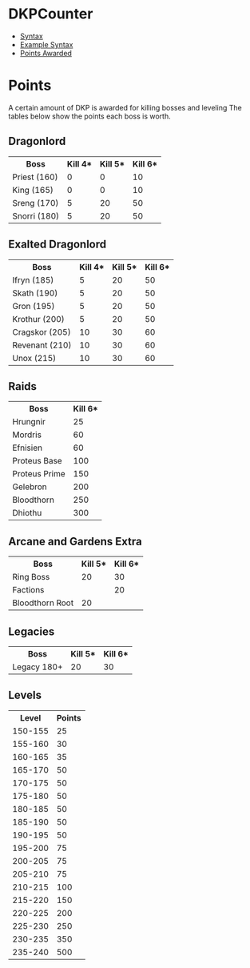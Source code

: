 # DKPCounter
* <a href="syntax.md">Syntax</a>
* <a href="examples.md">Example Syntax</a>
* <a href="points.md">Points Awarded</a>
# Points

A certain amount of DKP is awarded for killing bosses and leveling The tables below show the points each boss is worth.

## Dragonlord
<table>
  <tr>
    <th>Boss</th>
    <th>Kill 4*</th>
    <th>Kill 5*</th>
    <th>Kill 6*</th>

  </tr>
  <tr>
    <td>Priest (160)</td>
    <td>0</td>
    <td>0</td>
    <td>10</td>
  </tr>
  <tr>
    <td>King (165)</td>
    <td>0</td>
    <td>0</td>
    <td>10</td>
  </tr>
  <tr>
    <td>Sreng (170)</td>
    <td>5</td>
    <td>20</td>
    <td>50</td>
  </tr>
  <tr>
    <td>Snorri (180)</td>
    <td>5</td>
    <td>20</td>
    <td>50</td>
  </tr>
</table>

## Exalted Dragonlord
<table>
  <tr>
    <th>Boss</th>
    <th>Kill 4*</th>
    <th>Kill 5*</th>
    <th>Kill 6*</th>

  </tr>
  <tr>
    <td>Ifryn (185)</td>
    <td>5</td>
    <td>20</td>
    <td>50</td>
  </tr>
  <tr>
    <td>Skath (190)</td>
    <td>5</td>
    <td>20</td>
    <td>50</td>
  </tr>
  <tr>
    <td>Gron (195)</td>
    <td>5</td>
    <td>20</td>
    <td>50</td>
  </tr>
  <tr>
    <td>Krothur (200)</td>
    <td>5</td>
    <td>20</td>
    <td>50</td>
  </tr>
  <tr>
    <td>Cragskor (205)</td>
    <td>10</td>
    <td>30</td>
    <td>60</td>
  </tr>
  <tr>
    <td>Revenant (210)</td>
    <td>10</td>
    <td>30</td>
    <td>60</td>
  </tr>
  <tr>
    <td>Unox (215)</td>
    <td>10</td>
    <td>30</td>
    <td>60</td>
  </tr>
</table>

## Raids
<table>
  <tr>
    <th>Boss</th>
    <th>Kill 6*</th>
  </tr>
  <tr>
    <td>Hrungnir</td>
    <td>25</td>
  </tr>
  <tr>
    <td>Mordris</td>
    <td>60</td>
  </tr>
  <tr>
    <td>Efnisien</td>
    <td>60</td>
  </tr>
  <tr>
    <td>Proteus Base</td>
    <td>100</td>
  </tr>
  <tr>
    <td>Proteus Prime</td>
    <td>150</td>
  </tr>
  <tr>
    <td>Gelebron</td>
    <td>200</td>
  </tr>
  <tr>
    <td>Bloodthorn</td>
    <td>250</td>
  </tr>
  <tr>
    <td>Dhiothu</td>
    <td>300</td>
  </tr>
</table>

## Arcane and Gardens Extra
<table>
  <tr>
    <th>Boss</th>
    <th>Kill 5*</th>
    <th>Kill 6*</th>
  </tr>
  <tr>
    <td>Ring Boss</td>
    <td>20</td>
    <td>30</td>
  </tr>
  <tr>
    <td>Factions</td>
    <td></td>
    <td>20</td>
  </tr>
    <tr>
    <td>Bloodthorn Root</td>
    <td>20</td>
    <td></td>
  </tr>
</table>

## Legacies
<table>
  <tr>
    <th>Boss</th>
    <th>Kill 5*</th>
    <th>Kill 6*</th>
  </tr>
  <tr>
    <td>Legacy 180+</td>
    <td>20</td>
    <td>30</td>
  </tr>
</table>

## Levels
<table>
  <tr>
    <th>Level</th>
    <th>Points</th>
  </tr>
  <tr>
    <td>150-155</td>
    <td>25</td>
  </tr>
    <tr>
    <td>155-160</td>
    <td>30</td>
  </tr>
    <tr>
    <td>160-165</td>
    <td>35</td>
  </tr>
    <tr>
    <td>165-170</td>
    <td>50</td>
  </tr>
    <tr>
    <td>170-175</td>
    <td>50</td>
  </tr>
    </tr>
    <tr>
    <td>175-180</td>
    <td>50</td>
  </tr>
    </tr>
    <tr>
    <td>180-185</td>
    <td>50</td>
  </tr>
    </tr>
    <tr>
    <td>185-190</td>
    <td>50</td>
  </tr>
    </tr>
    <tr>
    <td>190-195</td>
    <td>50</td>
  </tr>
  <tr>
    <td>195-200</td>
    <td>75</td>
  </tr>
  <tr>
    <td>200-205</td>
    <td>75</td>
  </tr>
  <tr>
    <td>205-210</td>
    <td>75</td>
  </tr>
  <tr>
    <td>210-215</td>
    <td>100</td>
  </tr>
  <tr>
    <td>215-220</td>
    <td>150</td>
  </tr>
  <tr>
    <td>220-225</td>
    <td>200</td>
  </tr>
  <tr>
    <td>225-230</td>
    <td>250</td>
  </tr>
  <tr>
    <td>230-235</td>
    <td>350</td>
  </tr>
  <tr>
    <td>235-240</td>
    <td>500</td>
  </tr>
</table>
